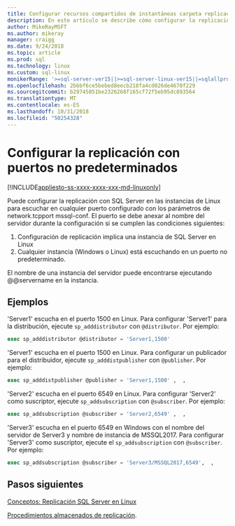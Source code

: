 ```yaml
---
title: Configurar recursos compartidos de instantáneas carpeta replicación de SQL Server en Linux | Microsoft Docs
description: En este artículo se describe cómo configurar la replicación de SQL Server de los recursos compartidos de carpeta de instantáneas en Linux.
author: MikeRayMSFT
ms.author: mikeray
manager: craigg
ms.date: 9/24/2018
ms.topic: article
ms.prod: sql
ms.technology: linux
ms.custom: sql-linux
monikerRange: '>=sql-server-ver15||>=sql-server-linux-ver15||=sqlallproducts-allversions'
ms.openlocfilehash: 2bbbf6ce5bebed8eecb218fa4cd026de4670f229
ms.sourcegitcommit: b29745051be2326268f165cf72f5eb95dc893564
ms.translationtype: MT
ms.contentlocale: es-ES
ms.lasthandoff: 10/31/2018
ms.locfileid: "50254328"
---
```

# <a name="configure-replication-with-non-default-ports"></a>Configurar la replicación con puertos no predeterminados

[!INCLUDE[appliesto-ss-xxxx-xxxx-xxx-md-linuxonly](../includes/appliesto-ss-xxxx-xxxx-xxx-md-linuxonly.md)]

Puede configurar la replicación con SQL Server en las instancias de Linux para escuchar en cualquier puerto configurado con los parámetros de network.tcpport mssql-conf. El puerto se debe anexar al nombre del servidor durante la configuración si se cumplen las condiciones siguientes:

1. Configuración de replicación implica una instancia de SQL Server en Linux
2. Cualquier instancia (Windows o Linux) está escuchando en un puerto no predeterminado. 

El nombre de una instancia del servidor puede encontrarse ejecutando @@servername en la instancia.

## <a name="examples"></a>Ejemplos

'Server1' escucha en el puerto 1500 en Linux. Para configurar 'Server1' para la distribución, ejecute `sp_adddistributor` con `@distributor`. Por ejemplo: 

```sql
exec sp_adddistributor @distributor = 'Server1,1500'
```

'Server1' escucha en el puerto 1500 en Linux. Para configurar un publicador para el distribuidor, ejecute `sp_adddistpublisher` con `@publisher`. Por ejemplo:

```sql
exec sp_adddistpublisher @publisher = 'Server1,1500' ,  ,  
```

'Server2' escucha en el puerto 6549 en Linux. Para configurar 'Server2' como suscriptor, ejecute `sp_addsubscription` con `@subscriber`. Por ejemplo:

```sql
exec sp_addsubscription @subscriber = 'Server2,6549' ,  ,  
```

'Server3' escucha en el puerto 6549 en Windows con el nombre del servidor de Server3 y nombre de instancia de MSSQL2017. Para configurar 'Server3' como suscriptor, ejecute el `sp_addsubscription` con `@subscriber`. Por ejemplo:

```sql
exec sp_addsubscription @subscriber = 'Server3/MSSQL2017,6549',  ,  
```

## <a name="next-steps"></a>Pasos siguientes

[Conceptos: Replicación SQL Server en Linux](sql-server-linux-replication.md)

[Procedimientos almacenados de replicación](../relational-databases/system-stored-procedures/replication-stored-procedures-transact-sql.md).

